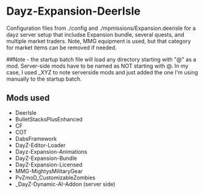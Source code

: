# Dayz-Expansion-DeerIsle

Configuration files from ./config and ./mpmissions/Expansion.deerisle for a dayz server setup that includse Expansion bundle, several quests, and multiple market traders.  Note, MMG equipment is used, but that category for market items can be removed if needed.

##Note - the startup batch file will load any directory starting with "@" as a mod.  Server-side mods have to be named as NOT starting with @.  In my case, I used _XYZ to note serverside mods and just added the one I'm using manually to the startup batch.  

## Mods used
* DeerIsle
* BulletStacksPlusEnhanced
* CF
* COT
* DabsFramework
* DayZ-Editor-Loader
* Dayz-Expansion-Animations
* DayZ-Expansion-Bundle
* DayZ-Expansion-Licensed
* MMG-MightysMilitaryGear
* PvZmoD_CustomizableZombies
* _DayZ-Dynamic-AI-Addon (server side)
